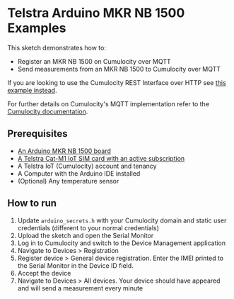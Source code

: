 # Telstra Arduino MKR NB 1500 Examples

This sketch demonstrates how to:

- Register an MKR NB 1500 on Cumulocity over MQTT
- Send measurements from an MKR NB 1500 to Cumulocity over MQTT

If you are looking to use the Cumulocity REST Interface over HTTP see [this example instead](https://github.com/telstra/arduino-mkr-nb-1500-cumulocity).

For further details on Cumulocity's MQTT implementation refer to the [Cumulocity documentation](https://cumulocity.com/guides/device-sdk/mqtt/#device-integration).


## Prerequisites

- [An Arduino MKR NB 1500 board](https://dev.telstra.com/iot-marketplace/arduino-mkr-nb-1500)
- [A Telstra Cat-M1 IoT SIM card with an active subscription](https://dev.telstra.com/content/telstra-iot-data-sim-plans)
- A Telstra IoT (Cumulocity) account and tenancy
- A Computer with the Arduino IDE installed
- (Optional) Any temperature sensor


## How to run

1. Update `arduino_secrets.h` with your Cumulocity domain and static user credentials (different to your normal credentials)
2. Upload the sketch and open the Serial Monitor
3. Log in to Cumulocity and switch to the Device Management application
4. Navigate to Devices > Registration
5. Register device > General device registration. Enter the IMEI printed to the Serial Monitor in the Device ID field.
6. Accept the device
7. Navigate to Devices > All devices. Your device should have appeared and will send a measurement every minute
